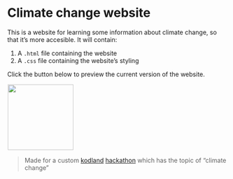 # Climate change website
This is a website for learning some information about climate change, so that it’s more accesible.
It will contain:
  1. A `.html` file containing the website
  2. A `.css` file containing the website’s styling

Click the button below to preview the current version of the website.

<a href="https://html-preview.github.io/?url=https://github.com/AKodlandUser/climate-change-website/blob/main/index.html">
  <img src="https://img.shields.io/badge/Preview_Website-black?style=flat-square" width=150px style="border: 1px solid white;" />
</a>
<p></p>

> Made for a custom [kodland](https://kodland.org "Kids Coding Platform") [hackathon](https://w.wiki/CKZJ "Programing Marathon Event") which has the topic of “climate change”
